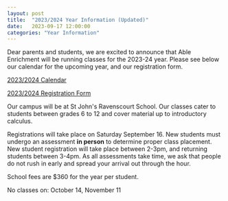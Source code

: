 ```yaml
---
layout: post
title:  "2023/2024 Year Information (Updated)"
date:   2023-09-17 12:00:00
categories: "Year Information"
---
```

Dear parents and students, we are excited to announce that Able Enrichment will
be running classes for the 2023-24 year.  Please see below our calendar for the
upcoming year, and our registration form.

[2023/2024 Calendar](/docs/2023/calendar.pdf)

[2023/2024 Registration Form](/docs/2023/regform.pdf)

Our campus will be at St John's Ravenscourt School. Our classes cater to
students between grades 6 to 12 and cover material up to introductory calculus.

Registrations will take place on Saturday September 16. New students must
undergo an assessment **in person** to determine proper class placement. New
student registration will take place between 2-3pm, and returning students
between 3-4pm. As all assessments take time, we ask that people do not rush in
early and spread your arrival out through the hour.

School fees are $360 for the year per student. 

No classes on: October 14, November 11
